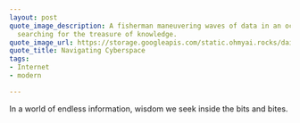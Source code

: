 ```yaml
---
layout: post
quote_image_description: A fisherman maneuvering waves of data in an ocean of connectivity,
  searching for the treasure of knowledge.
quote_image_url: https://storage.googleapis.com/static.ohmyai.rocks/daily/2023-12-01.jpg
quote_title: Navigating Cyberspace
tags:
- Internet
- modern

---
```


In a world of endless information, wisdom we seek inside the bits and bites.
